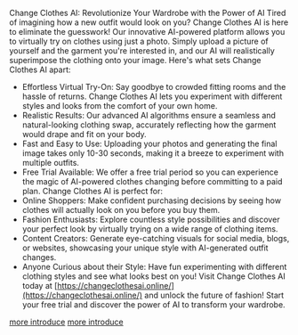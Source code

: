 Change Clothes AI: Revolutionize Your Wardrobe with the Power of AI
Tired of imagining how a new outfit would look on you? Change Clothes AI is here to eliminate the guesswork! Our innovative AI-powered platform allows you to virtually try on clothes using just a photo. Simply upload a picture of yourself and the garment you're interested in, and our AI will realistically superimpose the clothing onto your image.
Here's what sets Change Clothes AI apart:
- Effortless Virtual Try-On: Say goodbye to crowded fitting rooms and the hassle of returns. Change Clothes AI lets you experiment with different styles and looks from the comfort of your own home.
- Realistic Results: Our advanced AI algorithms ensure a seamless and natural-looking clothing swap, accurately reflecting how the garment would drape and fit on your body.
- Fast and Easy to Use: Uploading your photos and generating the final image takes only 10-30 seconds, making it a breeze to experiment with multiple outfits.
- Free Trial Available: We offer a free trial period so you can experience the magic of AI-powered clothes changing before committing to a paid plan.
Change Clothes AI is perfect for:
- Online Shoppers: Make confident purchasing decisions by seeing how clothes will actually look on you before you buy them.
- Fashion Enthusiasts: Explore countless style possibilities and discover your perfect look by virtually trying on a wide range of clothing items.
- Content Creators: Generate eye-catching visuals for social media, blogs, or websites, showcasing your unique style with AI-generated outfit changes.
- Anyone Curious about their Style: Have fun experimenting with different clothing styles and see what looks best on you!
Visit Change Clothes AI today at [https://changeclothesai.online/](https://changeclothesai.online/) and unlock the future of fashion! Start your free trial and discover the power of AI to transform your wardrobe.

[more introduce](https://felo.ai/search/4t6QRtuGGSKqzMfgQM7axd)
[more introduce](https://readweb.ai/zh/page/97005e7250e93144989dd4c49ee8cbdc)